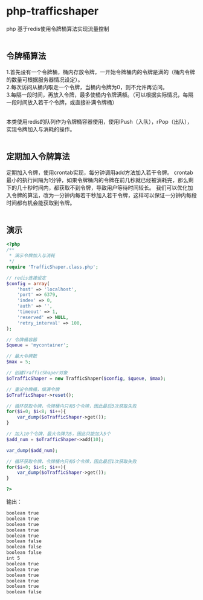 # php-trafficshaper
php 基于redis使用令牌桶算法实现流量控制<br><br>

## 令牌桶算法

1.首先设有一个令牌桶，桶内存放令牌，一开始令牌桶内的令牌是满的（桶内令牌的数量可根据服务器情况设定）。<br>
2.每次访问从桶内取走一个令牌，当桶内令牌为0，则不允许再访问。<br>
3.每隔一段时间，再放入令牌，最多使桶内令牌满额。（可以根据实际情况，每隔一段时间放入若干个令牌，或直接补满令牌桶）<br><br>

本类使用redis的队列作为令牌桶容器使用，使用lPush（入队），rPop（出队），实现令牌加入与消耗的操作。<br><br>

## 定期加入令牌算法
定期加入令牌，使用crontab实现，每分钟调用add方法加入若干令牌。
crontab最小的执行间隔为1分钟，如果令牌桶内的令牌在前几秒就已经被消耗完，那么剩下的几十秒时间内，都获取不到令牌，导致用户等待时间较长。
我们可以优化加入令牌的算法，改为一分钟内每若干秒加入若干令牌，这样可以保证一分钟内每段时间都有机会能获取到令牌。<br><br>

## 演示

```php
<?php
/**
 * 演示令牌加入与消耗
 */
require 'TrafficShaper.class.php';

// redis连接设定
$config = array(
    'host' => 'localhost',
    'port' => 6379,
    'index' => 0,
    'auth' => '',
    'timeout' => 1,
    'reserved' => NULL,
    'retry_interval' => 100,
);

// 令牌桶容器
$queue = 'mycontainer';

// 最大令牌数
$max = 5;

// 创建TrafficShaper对象
$oTrafficShaper = new TrafficShaper($config, $queue, $max);

// 重设令牌桶，填满令牌
$oTrafficShaper->reset();

// 循环获取令牌，令牌桶内只有5个令牌，因此最后3次获取失败
for($i=0; $i<8; $i++){
    var_dump($oTrafficShaper->get());
}

// 加入10个令牌，最大令牌为5，因此只能加入5个
$add_num = $oTrafficShaper->add(10);

var_dump($add_num);

// 循环获取令牌，令牌桶内只有5个令牌，因此最后1次获取失败
for($i=0; $i<6; $i++){
    var_dump($oTrafficShaper->get());
}

?>
```

输出：

```txt
boolean true
boolean true
boolean true
boolean true
boolean true
boolean false
boolean false
boolean false
int 5
boolean true
boolean true
boolean true
boolean true
boolean true
boolean false
```
